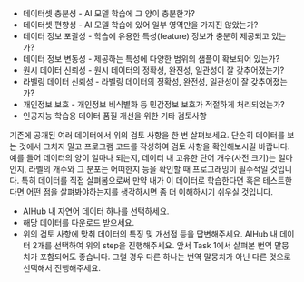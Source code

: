- 데이터셋 충분성 - AI 모델 학습에 그 양이 충분한가?
- 데이터셋 편향성 - AI 모델 학습에 있어 일부 영역만을 가지진 않았는가?
- 데이터 정보 포괄성 - 학습에 유용한 특성(feature) 정보가 충분히 제공되고 있는가?
- 데이터 정보 변동성 - 제공하는 특성에 다양한 범위의 샘플이 확보되어 있는가?
- 원시 데이터 신뢰성 - 원시 데이터의 정확성, 완전성, 일관성이 잘 갖추어졌는가?
- 라벨링 데이터 신뢰성 - 라벨링 데이터의 정확성, 완전성, 일관성이 잘 갖추어졌는가?
- 개인정보 보호 - 개인정보 비식별화 등 민감정보 보호가 적절하게 처리되었는가?
- 인공지능 학습용 데이터 품질 개선을 위한 기타 검토사항

기존에 공개된 여러 데이터에서 위의 검토 사항을 한 번 살펴보세요. 단순히 데이터를 보는 것에서 그치지 말고 프로그램 코드를 작성하여 검토 사항을 확인해보시길 바랍니다. 예를 들어 데이터의 양이 얼마나 되는지, 데이터 내 고유한 단어 개수(사전 크기)는 얼마인지, 라벨의 개수와 그 분포는 어떠한지 등을 확인할 때 프로그래밍이 필수적일 것입니다. 특히 데이터를 직접 살펴봄으로써 만약 내가 이 데이터로 학습한다면 혹은 테스트한다면 어떤 점을 살펴봐야하는지를 생각하시면 좀 더 이해하시기 쉬우실 것입니다.

- AIHub 내 자연어 데이터 하나를 선택하세요.
- 해당 데이터를 다운로드 받으세요.
- 위의 검토 사항에 맞춰 데이터의 특징 및 개선점 등을 답변해주세요. AIHub 내 데이터 2개를 선택하여 위의 step을 진행해주세요. 앞서 Task 1에서 살펴본 번역 말뭉치가 포함되어도 좋습니다. 그럴 경우 다른 하나는 번역 말뭉치가 아닌 다른 것으로 선택해서 진행해주세요.
